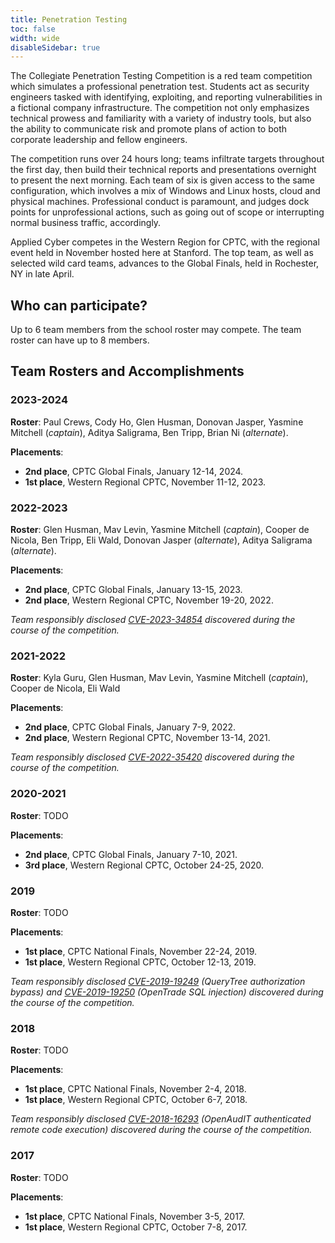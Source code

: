 ```yaml
---
title: Penetration Testing
toc: false
width: wide
disableSidebar: true
---
```


The Collegiate Penetration Testing Competition is a red team competition which simulates a professional penetration test. Students act as security engineers tasked with identifying, exploiting, and reporting vulnerabilities in a fictional company infrastructure. The competition not only emphasizes technical prowess and familiarity with a variety of industry tools, but also the ability to communicate risk and promote plans of action to both corporate leadership and fellow engineers.

The competition runs over 24 hours long; teams infiltrate targets throughout the first day, then build their technical reports and presentations overnight to present the next morning. Each team of six is given access to the same configuration, which involves a mix of Windows and Linux hosts, cloud and physical machines. Professional conduct is paramount, and judges dock points for unprofessional actions, such as going out of scope or interrupting normal business traffic, accordingly.

Applied Cyber competes in the Western Region for CPTC, with the regional event held in November hosted here at Stanford. The top team, as well as selected wild card teams, advances to the Global Finals, held in Rochester, NY in late April.

## Who can participate?

Up to 6 team members from the school roster may compete. The team roster can have up to 8 members.

## Team Rosters and Accomplishments

### 2023-2024

**Roster**: Paul Crews, Cody Ho, Glen Husman, Donovan Jasper, Yasmine Mitchell (*captain*), Aditya Saligrama, Ben Tripp, Brian Ni (*alternate*).

**Placements**:
* **2nd place**, CPTC Global Finals, January 12-14, 2024.
* **1st place**, Western Regional CPTC, November 11-12, 2023.

### 2022-2023

**Roster**: Glen Husman, Mav Levin, Yasmine Mitchell (*captain*), Cooper de Nicola, Ben Tripp, Eli Wald, Donovan Jasper (*alternate*), Aditya Saligrama (*alternate*).

**Placements**:
* **2nd place**, CPTC Global Finals, January 13-15, 2023.
* **2nd place**, Western Regional CPTC, November 19-20, 2022.

*Team responsibly disclosed [CVE-2023-34854](https://cve.mitre.org/cgi-bin/cvename.cgi?name=CVE-2023-34854) discovered during the course of the competition.*

### 2021-2022

**Roster**: Kyla Guru, Glen Husman, Mav Levin, Yasmine Mitchell (*captain*), Cooper de Nicola, Eli Wald

**Placements**:
* **2nd place**, CPTC Global Finals, January 7-9, 2022.
* **2nd place**, Western Regional CPTC, November 13-14, 2021.

*Team responsibly disclosed [CVE-2022-35420](https://cve.mitre.org/cgi-bin/cvename.cgi?name=CVE-2022-35420) discovered during the course of the competition.*

### 2020-2021

**Roster**: TODO

**Placements**:
* **2nd place**, CPTC Global Finals, January 7-10, 2021.
* **3rd place**, Western Regional CPTC, October 24-25, 2020.

### 2019

**Roster**: TODO

**Placements**:
* **1st place**, CPTC National Finals, November 22-24, 2019.
* **1st place**, Western Regional CPTC, October 12-13, 2019.

*Team responsibly disclosed [CVE-2019-19249](https://cve.mitre.org/cgi-bin/cvename.cgi?name=CVE-2019-19249) (QueryTree authorization bypass) and [CVE-2019-19250](https://cve.mitre.org/cgi-bin/cvename.cgi?name=CVE-2019-19250) (OpenTrade SQL injection) discovered during the course of the competition.*

### 2018

**Roster**: TODO

**Placements**:
* **1st place**, CPTC National Finals, November 2-4, 2018.
* **1st place**, Western Regional CPTC, October 6-7, 2018.

*Team responsibly disclosed [CVE-2018-16293](https://cve.mitre.org/cgi-bin/cvename.cgi?name=CVE-2018-16293) (OpenAudIT authenticated remote code execution) discovered during the course of the competition.*

### 2017

**Roster**: TODO

**Placements**:
* **1st place**, CPTC National Finals, November 3-5, 2017.
* **1st place**, Western Regional CPTC, October 7-8, 2017.